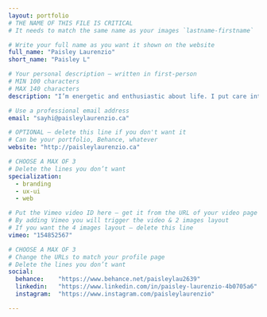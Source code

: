 ```yaml
---
layout: portfolio
# THE NAME OF THIS FILE IS CRITICAL
# It needs to match the same name as your images `lastname-firstname`

# Write your full name as you want it shown on the website
full_name: "Paisley Laurenzio"
short_name: "Paisley L"

# Your personal description — written in first-person
# MIN 100 characters
# MAX 140 characters
description: "I’m energetic and enthusiastic about life. I put care into everything I do whether it is my physical well-being, passion projects or work."

# Use a professional email address
email: "sayhi@paisleylaurenzio.ca"

# OPTIONAL — delete this line if you don't want it
# Can be your portfolio, Behance, whatever
website: "http://paisleylaurenzio.ca"

# CHOOSE A MAX OF 3
# Delete the lines you don’t want
specialization:
  - branding
  - ux-ui
  - web

# Put the Vimeo video ID here — get it from the URL of your video page
# By adding Vimeo you will trigger the video & 2 images layout
# If you want the 4 images layout — delete this line
vimeo: "154852567"

# CHOOSE A MAX OF 3
# Change the URLs to match your profile page
# Delete the lines you don’t want
social:
  behance:    "https://www.behance.net/paisleylau2639"
  linkedin:   "https://www.linkedin.com/in/paisley-laurenzio-4b0705a6"
  instagram:  "https://www.instagram.com/paisleylaurenzio"

---
```

